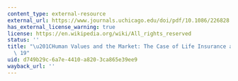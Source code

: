 ```yaml
---
content_type: external-resource
external_url: https://www.journals.uchicago.edu/doi/pdf/10.1086/226828
has_external_license_warning: true
license: https://en.wikipedia.org/wiki/All_rights_reserved
status: ''
title: "\u201CHuman Values and the Market: The Case of Life Insurance and Death in\
  \ 19"
uid: d749b29c-6a7e-4410-a820-3ca865e39ee9
wayback_url: ''
---
```

